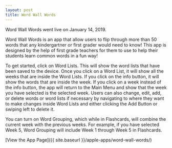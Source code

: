 ```yaml
---
layout: post
title: Word Wall Words
---
```


Word Wall Words went live on January 14, 2019.

Word Wall Words is an app that allow users to flip through more than 50 words that any kindergartner or first grader would need to know! This app is designed by the help of first grade teachers for them to use to help their students learn common words in a fun way!

To get started, click on Word Lists. This will show the word lists that have been saved to the device. Once you click on a Word List, it will show all the weeks that are inside the Word Lists. If you click on the info button, it will show the words that are inside the week. If you click on a week instead of the info button, the app will return to the Main Menu and show that the week you have selected is the selected week. Users can also change, edit, add, or delete words or word lists if necessary by navigating to where they want to make changes inside Word Lists and either clicking the Add Button or swiping left to delete it.

You can turn on Word Grouping, which while in Flashcards, will combine the current week with the previous weeks. For example, if you have selected Week 5, Word Grouping will include Week 1 through Week 5 in Flashcards.

[View the App Page]({{ site.baseurl }}/apple-apps/word-wall-words/)
